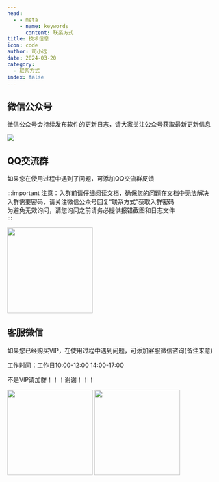 ```yaml
---
head:
  - - meta
    - name: keywords
      content: 联系方式
title: 技术信息
icon: code
author: 司小远
date: 2024-03-20
category:
  - 联系方式
index: false
---
```


## 微信公众号

微信公众号会持续发布软件的更新日志，请大家关注公众号获取最新更新信息

![](https://blog.lc044.love/static/img/b8df8c594a4cabaa0a62025767a3cfd9.weixin.webp)

## QQ交流群

如果您在使用过程中遇到了问题，可添加QQ交流群反馈

:::important
注意：入群前请仔细阅读文档，确保您的问题在文档中无法解决<br>
入群需要密码，请关注微信公众号回复“联系方式”获取入群密码<br>
为避免无效询问，请您询问之前请务必提供报错截图和日志文件<br>
:::

<img src="https://memotrace.cn/img/qq3.jpg" height="200px">

## 客服微信

如果您已经购买VIP，在使用过程中遇到问题，可添加客服微信咨询(备注来意)

工作时间：工作日10:00-12:00 14:00-17:00

不是VIP请加群！！！谢谢！！！

<img src="https://blog.lc044.love/static/img/c841292b24de6ed322d11ee7300ca07a.clipboard-2024-04-01.webp" height="200px">
<img src="https://blog.lc044.love/static/img/73257d571f108845f55afdc0b8a7936e.clipboard-2024-03-22.webp" height="200px">